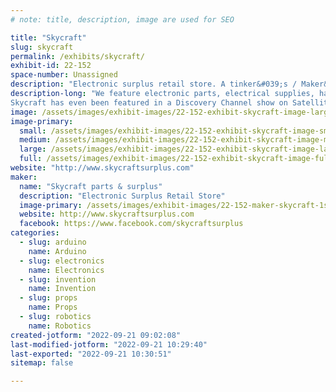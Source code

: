 ```yaml
---
# note: title, description, image are used for SEO

title: "Skycraft"
slug: skycraft
permalink: /exhibits/skycraft/
exhibit-id: 22-152
space-number: Unassigned
description: "Electronic surplus retail store. A tinker&#039;s / Maker&#039;s candy store."
description-long: "We feature electronic parts, electrical supplies, hardware, wire and cable, test equipment, and thousands of hard to find items. Skycraft is an ideal place for the maker, hobbyists, model builders, audiophiles, artists, and the do-it-yourself electronic enthusiast.
Skycraft has even been featured in a Discovery Channel show on Satellites.  The segment showed an amateur radio group shopping for parts for a satellite, Amsat, that they later launched into orbit."
image: /assets/images/exhibit-images/22-152-exhibit-skycraft-image-large.jpg
image-primary: 
  small: /assets/images/exhibit-images/22-152-exhibit-skycraft-image-small.jpg
  medium: /assets/images/exhibit-images/22-152-exhibit-skycraft-image-medium.jpg
  large: /assets/images/exhibit-images/22-152-exhibit-skycraft-image-large.jpg
  full: /assets/images/exhibit-images/22-152-exhibit-skycraft-image-full.jpg
website: "http://www.skycraftsurplus.com"
maker: 
  name: "Skycraft parts & surplus"
  description: "Electronic Surplus Retail Store"
  image-primary: /assets/images/exhibit-images/22-152-maker-skycraft-1st-saucer-medium.jpg
  website: http://www.skycraftsurplus.com
  facebook: https://www.facebook.com/skycraftsurplus
categories: 
  - slug: arduino
    name: Arduino
  - slug: electronics
    name: Electronics
  - slug: invention
    name: Invention
  - slug: props
    name: Props
  - slug: robotics
    name: Robotics
created-jotform: "2022-09-21 09:02:08"
last-modified-jotform: "2022-09-21 10:29:40"
last-exported: "2022-09-21 10:30:51"
sitemap: false

---
```


